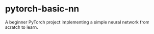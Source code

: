 # pytorch-basic-nn
A beginner PyTorch project implementing a simple neural network from scratch to learn.
